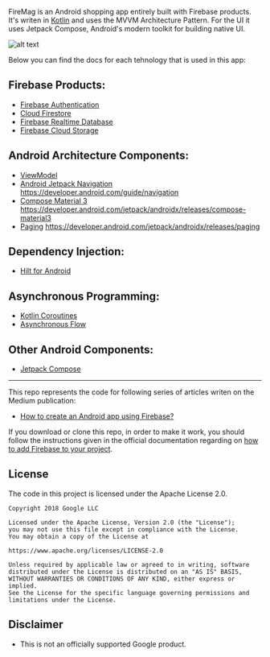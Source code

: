 FireMag is an Android shopping app entirely built with Firebase products. It's writen in [Kotlin][1] and uses the MVVM Architecture Pattern. For the UI it uses Jetpack Compose, Android's modern toolkit for building native UI.

![alt text](https://alexmamo.ro/apps/FireMag/app.png)

Below you can find the docs for each tehnology that is used in this app:

## Firebase Products:
* [Firebase Authentication][2]
* [Cloud Firestore][3]
* [Firebase Realtime Database][4]
* [Firebase Cloud Storage][5]

## Android Architecture Components:
* [ViewModel][6]
* [Android Jetpack Navigation][7] https://developer.android.com/guide/navigation
* [Compose Material 3][8] https://developer.android.com/jetpack/androidx/releases/compose-material3
* [Paging][9] https://developer.android.com/jetpack/androidx/releases/paging

## Dependency Injection:
* [Hilt for Android][10]

## Asynchronous Programming:
* [Kotlin Coroutines][11]
* [Asynchronous Flow][12]

## Other Android Components:
* [Jetpack Compose][13]

---

This repo represents the code for following series of articles writen on the Medium publication:

* [How to create an Android app using Firebase?][14]

If you download or clone this repo, in order to make it work, you should follow the instructions given in the official documentation regarding on [how to add Firebase to your project][15].

**License**
---
The code in this project is licensed under the Apache License 2.0.

    Copyright 2018 Google LLC

    Licensed under the Apache License, Version 2.0 (the "License");
    you may not use this file except in compliance with the License.
    You may obtain a copy of the License at

    https://www.apache.org/licenses/LICENSE-2.0

    Unless required by applicable law or agreed to in writing, software
    distributed under the License is distributed on an "AS IS" BASIS,
    WITHOUT WARRANTIES OR CONDITIONS OF ANY KIND, either express or implied.
    See the License for the specific language governing permissions and
    limitations under the License.

**Disclaimer**
---
* This is not an officially supported Google product.

[1]: https://kotlinlang.org/
[2]: https://firebase.google.com/docs/auth
[3]: https://firebase.google.com/docs/firestore
[4]: https://firebase.google.com/docs/database
[5]: https://firebase.google.com/docs/storage
[6]: https://developer.android.com/topic/libraries/architecture/viewmodel
[7]: https://developer.android.com/guide/navigation
[8]: https://developer.android.com/jetpack/androidx/releases/compose-material3
[9]: https://developer.android.com/jetpack/androidx/releases/paging
[10]: https://developer.android.com/training/dependency-injection/hilt-android
[11]: https://kotlinlang.org/docs/coroutines-overview.html
[12]: https://kotlinlang.org/docs/flow.html
[13]: https://developer.android.com/jetpack/compose
[14]: https://medium.com/firebase-tips-tricks/how-to-create-an-android-app-using-firebase-part-1-4f305485e5d2
[15]: https://firebase.google.com/docs/android/setup
